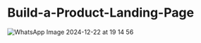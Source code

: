 # Build-a-Product-Landing-Page
![WhatsApp Image 2024-12-22 at 19 14 56](https://github.com/user-attachments/assets/137093e1-1e15-46ab-b043-010ee4a1cf18)
